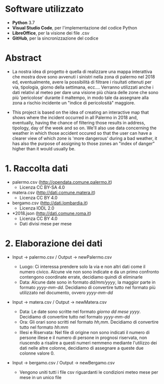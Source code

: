 # Software utilizzato
* **Python** 3.7
* **Visual Studio Code**, per l'implementazione del codice Python
* **LibreOffice**, per la visione dei file .csv
* **GitHub**, per la sincronizzazione del codice

# Abstract 
* La nostra idea di progetto è quella di realizzare una mappa interattiva che mostra dove sono avvenuti i sinistri nella zona di palermo nel 2018 ed, eventualmente, avere la possibilità di filtrare i risultati ottenuti per via, tipologia, giorno della settimana, ecc.... Verranno utilizzati anche i dati relativi al meteo per dare una visione più chiara delle zone che sono più 'pericolose' durante il maltempo, in modo tale da assegnare alla zona a rischio incidente un "indice di pericolosità" maggiore.

* This project is based on the idea of creating an interactive map that shows where the incident occurred in all Palermo in 2018 and, eventually, having the chance of filtering those results in address, tipology, day of the week and so on. We'll also use data concerning the weather in which those accident occured so that the user can have a clearer view of which zone is 'more dangerous' during a bad weather, it has also the purpose of assigning to those zones an "index of danger" higher than it would usually be. 

# 1. Raccolta dati
* palermo.csv (http://opendata.comune.palermo.it)
  * Licenza CC BY-SA 4.0
* matera.csv (http://dati.comune.matera.it)
  * Licenza CC BY 4.0
* bergamo.csv (http://dati.lombardia.it)
  * Licenza IODL 2.0
* *2018.json (http://dati.comune.roma.it)
  * Licenza CC BY 4.0
  * Dati divisi mese per mese
  
# 2. Elaborazione dei dati
* Input -> palermo.csv / Output -> newPalermo.csv
  * Luogo: Ci interessa prendere solo la via e non altri dati come il numero civico. Alcune vie non sono indicate e da un primo confronto contengono coordinate errate, decidiamo quindi di eliminarle
  * Data: Alcune date sono in formato *dd/mm/yyyy*, la maggior parte in formato *yyyy-mm-dd*. Decidiamo di convertire tutto nel formato più utilizzato nel documento, ovvero *yyyy-mm-dd*

* Input -> matera.csv / Output -> newMatera.csv
  * Data: Le date sono scritte nel formato *giorno dd mese yyyy*. Decidiamo di convertire tutto nel formato *yyyy-mm-dd*
  * Ora: Gli orari sono scritti nel formato *hh,mm*. Decidiamo di convertire tutto nel formato *hh:mm*
  * Illesi e Riservata: Nel file di origine non sono indicati il numero di persone illese e il numero di persone in prognosi riservata, non riuscendo a risalire a questi numeri nemmeno mediante l'utilizzo dei dati nelle altre colonne, decidiamo di assegnare a queste due colonne valore 0.

* Input -> bergamo.csv / Output -> newBergamo.csv
  * Vengono uniti tutti i file csv riguardanti le condizioni meteo mese per mese in un unico file
